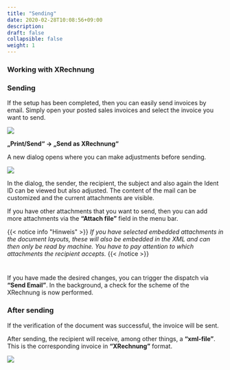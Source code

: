 ```yaml
---
title: "Sending"
date: 2020-02-28T10:08:56+09:00
description: 
draft: false
collapsible: false
weight: 1
---
```

### Working with XRechnung

### Sending

If the setup has been completed, then you can easily send invoices by email. Simply open your posted sales invoices and select the invoice you want to send.

![](images/XRechnung/XRechnungScreenshot3.PNG)
 
**„Print/Send“ -> „Send as XRechnung“**

A new dialog opens where you can make adjustments before sending.

![](images/XRechnung/XRechnungScreenshot4.PNG)

In the dialog, the sender, the recipient, the subject and also again the Ident ID can be viewed but also adjusted.
The content of the mail can be customized and the current attachments are visible.

If you have other attachments that you want to send, then you can add more attachments via the **“Attach file”** field in the menu bar.

{{< notice info "Hinweis" >}}
 _If you have selected embedded attachments in the document layouts, these will also be embedded in the XML and can then only be read by machine. You have to pay attention to which attachments the recipient accepts._
{{< /notice >}}
#
If you have made the desired changes, you can trigger the dispatch via **“Send Email”**. In the background, a check for the scheme of the XRechnung is now performed.

### After sending

If the verification of the document was successful, the invoice will be sent.

After sending, the recipient will receive, among other things, a **“xml-file”**.
This is the corresponding invoice in **“XRechnung”** format.

![](images/XRechnung/xrechnungemail.png)
